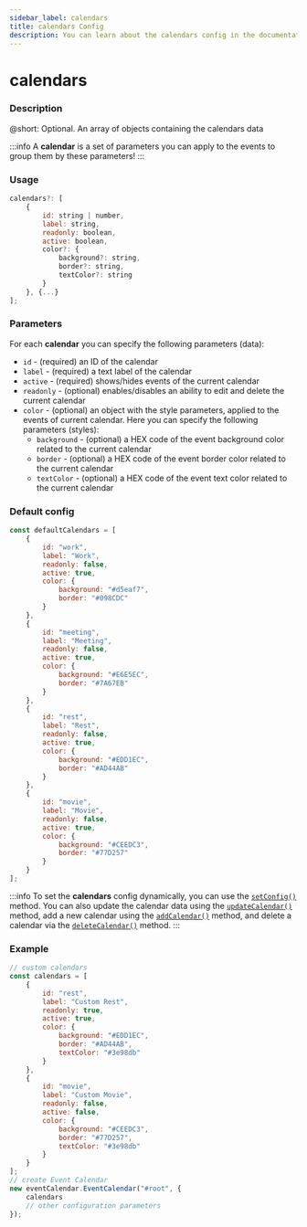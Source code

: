 ```yaml
---
sidebar_label: calendars
title: calendars Config
description: You can learn about the calendars config in the documentation of the DHTMLX JavaScript Event Calendar library. Browse developer guides and API reference, try out code examples and live demos, and download a free 30-day evaluation version of DHTMLX Event Calendar.
---
```


# calendars

### Description

@short: Optional. An array of objects containing the calendars data

:::info
A **calendar** is a set of parameters you can apply to the events to group them by these parameters!
:::

### Usage

~~~jsx {}
calendars?: [
	{ 
		id: string | number,
		label: string,
		readonly: boolean,
		active: boolean,
		color?: {
			background?: string, 
			border?: string,
			textColor?: string
		}
	}, {...}
];
~~~

### Parameters

For each **calendar** you can specify the following parameters (data):

- `id` - (required) an ID of the calendar
- `label` - (required) a text label of the calendar
- `active` - (required) shows/hides events of the current calendar
- `readonly` - (optional) enables/disables an ability to edit and delete the current calendar
- `color` - (optional) an object with the style parameters, applied to the events of current calendar. Here you can specify the following parameters (styles):
	- `background` - (optional) a HEX code of the event background color related to the current calendar
	- `border` - (optional) a HEX code of the event border color related to the current calendar
	- `textColor` - (optional) a HEX code of the event text color related to the current calendar

### Default config

~~~jsx {}
const defaultCalendars = [
	{
		id: "work",
		label: "Work",
		readonly: false,
		active: true,
		color: {
			background: "#d5eaf7",
			border: "#098CDC"
		}
	},
	{
		id: "meeting",
		label: "Meeting",
		readonly: false,
		active: true,
		color: {
			background: "#E6E5EC",
			border: "#7A67EB"
		}
	},
	{
		id: "rest",
		label: "Rest",
		readonly: false,
		active: true,
		color: {
			background: "#EDD1EC",
			border: "#AD44AB"
		}
	},
	{
		id: "movie",
		label: "Movie",
		readonly: false,
		active: true,
		color: {
			background: "#CEEDC3",
			border: "#77D257"
		}
	}
];
~~~

:::info
To set the **calendars** config dynamically, you can use the 
[`setConfig()`](api/methods/js_eventcalendar_setconfig_method.md) method. You can also update the calendar data using the [`updateCalendar()`](api/methods/js_eventcalendar_updatecalendar_method.md) method, add a new calendar using the [`addCalendar()`](api/methods/js_eventcalendar_addcalendar_method.md) method, and delete a calendar via the [`deleteCalendar()`](api/methods/js_eventcalendar_deletecalendar_method.md) method.
:::

### Example

~~~jsx {2-25,28}
// custom calendars
const calendars = [
    {
		id: "rest",
		label: "Custom Rest",
		readonly: true,
		active: true,
		color: {
			background: "#EDD1EC",
			border: "#AD44AB",
            textColor: "#3e98db"
		}
	},
	{
		id: "movie",
		label: "Custom Movie",
		readonly: false,
		active: false,
		color: {
			background: "#CEEDC3",
			border: "#77D257",
            textColor: "#3e98db"
		}
	}
];
// create Event Calendar
new eventCalendar.EventCalendar("#root", {
    calendars
	// other configuration parameters
});
~~~
